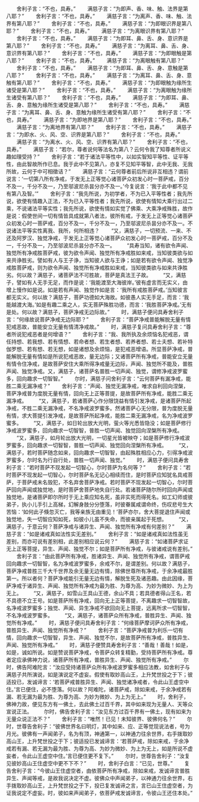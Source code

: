 <!-- { "loadSidebar": true } -->
　　舍利子言：“不也，具寿。”
　　满慈子言：“为即声、香、味、触、法界是第八耶？”
　　舍利子言：“不也，具寿。”
　　满慈子言：“为离声、香、味、触、法界有第八耶？”
　　舍利子言：“不也，具寿。”
　　满慈子言：“为即眼识界是第八耶？”
　　舍利子言：“不也，具寿。”
　　满慈子言：“为离眼识界有第八耶？”
　　舍利子言：“不也，具寿。”
　　满慈子言：“为即耳、鼻、舌、身、意识界是第八耶？”
　　舍利子言：“不也，具寿。”
　　满慈子言：“为离耳、鼻、舌、身、意识界有第八耶？”
　　舍利子言：“不也，具寿。”
　　满慈子言：“为即眼触是第八耶？”
　　舍利子言：“不也，具寿。”
　　满慈子言：“为离眼触有第八耶？”
　　舍利子言：“不也，具寿。”
　　满慈子言：“为即耳、鼻、舌、身、意触是第八耶？”
　　舍利子言：“不也，具寿。”
　　满慈子言：“为离耳、鼻、舌、身、意触有第八耶？”
　　舍利子言：“不也，具寿。”
　　满慈子言：“为即眼触为缘所生诸受是第八耶？”
　　舍利子言：“不也，具寿。”
　　满慈子言：“为离眼触为缘所生诸受有第八耶？”
　　舍利子言：“不也，具寿。”
　　满慈子言：“为即耳、鼻、舌、身、意触为缘所生诸受是第八耶？”
　　舍利子言：“不也，具寿。”
　　满慈子言：“为离耳、鼻、舌、身、意触为缘所生诸受有第八耶？”
　　舍利子言：“不也，具寿。”
　　满慈子言：“为即地界是第八耶？”
　　舍利子言：“不也，具寿。”
　　满慈子言：“为离地界有第八耶？”
　　舍利子言：“不也，具寿。”
　　满慈子言：“为即水、火、风、空、识界是第八耶？”
　　舍利子言：“不也，具寿。”
　　满慈子言：“为离水、火、风、空、识界有第八耶？”
　　舍利子言：“不也，具寿。”
　　满慈子言：“若尔，尊者说何等法名为第八？云何令我了知尊者所说义趣如理受持？”
　　舍利子言：“若于诸法平等性中，以如实智知平等性、证平等性，由此智故所作已息。我于此中不见第八，亦复不见知平等智，此中无我、无我所故，云何于中可相徵诘？”
　　满慈子言：“云何尊者前后所说非互相违？谓前说言：‘一切第八所有净戒，于发无上正等觉心诸菩萨众初发心时一菩萨戒，百分不及一，千分不及一，乃至邬波尼杀昙分亦不及一。’今复说言：‘我于此中都不见有第八及智。’”
　　舍利子言：“我先所说，为初学者，不为已入平等性者；我先所说，欲使有情趣入正法，不为已入平等性者；我先所说，欲使有情知大乘行出过二乘，不说诸法平等实性；我先所说，欲使有情如实觉了佛乘、大乘净戒殊胜，故作是说：假使世间一切有情皆具成就第八者法，彼所有戒，于发无上正等觉心诸菩萨众初发心时一菩萨戒，百分不及一，千分不及一，乃至邬波尼杀昙分亦不及一。不说诸法平等实性离我、我所，何所相违？
　　“又，满慈子，一切预流、一来、不还及阿罗汉、独觉净戒，于发无上正等觉心诸菩萨众初发心时一菩萨戒，百分不及一，千分不及一，乃至邬波尼杀昙分亦不及一。
　　“具寿当知，诸有欲令声闻、独觉所有净戒胜菩萨戒，彼为欲令声闻、独觉所有净戒胜如来戒，当知彼类欲与如来共诤胜劣。譬如有人与王子诤，当知彼人欲与王诤；如是若有欲令声闻、独觉净戒胜菩萨戒，则为欲令声闻、独觉所有净戒胜如来戒，当知彼类欲与如来共诤胜劣。何以故？满慈子，诸菩萨法不可胜故，菩萨是真法王子故。
　　“又，满慈子，譬如有人无手无足，而作是说：‘我能渡至大海彼岸。’彼有虚言而无实义，由增上慢作如是说。如是若有声闻、独觉作如是言：‘我所有戒胜菩萨戒。’当知彼言都无实义。何以故？满慈子，菩萨功德如大海故。如彼愚人实无手足，而言：‘我能越渡大海。’如是有趣二乘之人，实无菩萨殊胜功德，而言：‘我胜菩萨净戒。’无有是处。何以故？满慈子，菩萨净戒无边际故。”
　　时，满慈子便问具寿舍利子言：“何缘故说菩萨净戒无边际耶？”
　　舍利子言：“菩萨净戒普能解脱无量有情犯戒恶故，普能安立无量有情清净戒故。”
　　时，满慈子复问具寿舍利子言：“尊者所说犯戒恶者是何增语？”
　　舍利子言：“我、我所执及余烦恼名犯戒恶，谓任持想、若我想、若有情想、若命者想、若生者想、若养者想、若士夫想、若补特伽罗想、若有想、若无想，如是诸想及余烦恼，是犯戒恶增语。所显菩萨净戒，普能解脱无量有情如是所说犯戒恶故，量无边际；又诸菩萨所有净戒，普能安立无量有情令住净戒，是故菩萨安住大乘所得净戒量无边际，声闻、独觉所不能及，普胜声闻、独觉净戒。又，满慈子，诸菩萨名普胜一切声闻、独觉，谓修净戒波罗蜜多，回向趣求一切智智。”
　　尔时，满慈子问舍利子言：“云何菩萨有漏净戒，能胜二乘无漏净戒？”
　　舍利子言：“声闻、独觉无漏净戒，唯求自利回向涅槃，菩萨净戒普为度脱无量有情，回向无上正等菩提，是故菩萨所有净戒，能胜二乘无漏净戒。
　　“又，满慈子，若诸菩萨心作分限饶益有情引发净戒，是诸菩萨所起净戒，不胜二乘无漏净戒，不名净戒波罗蜜多。然诸菩萨心无分限，普为度脱无量有情，求大菩提引发净戒，是故菩萨所起净戒，能胜二乘无漏净戒，名为净戒波罗蜜多。
　　“又，满慈子，如日轮出放大光明，萤火等光悉皆隐没；如是菩萨修行净戒波罗蜜多，回向趣求一切智智，普胜一切声闻、独觉回向涅槃所有净戒。
　　“又，满慈子，如月轮出放大光明，一切星光皆被映夺；如是菩萨修行净戒波罗蜜多，回向趣求一切智智，普胜一切声闻、独觉回向涅槃所有净戒。
　　“又，满慈子，若时菩萨随念如来，回向趣求一切智智，由起殊胜相应心力，引得净戒波罗蜜多，尔时名为行自行处，普胜一切声闻、独觉。”
　　时，满慈子便问具寿舍利子言：“若时菩萨不现发起一切智心，尔时菩萨为名何等？”
　　舍利子言：“若时菩萨不现发起一切智心，尔时菩萨名无记心相续而住，是时菩萨应知犹名具戒菩萨，于菩萨戒未名毁犯，不名弃舍菩萨净戒。若时菩萨不现发起一切智心，尔时菩萨回向声闻或独觉地，是时菩萨舍菩萨地失自行处。若诸菩萨随尔所时回向声闻或独觉地，是诸菩萨即尔所时于无上乘应知名死，虽非实死而得死名。如工幻师或彼弟子，执小儿手引上高梯，幻解身肢分分堕落，时彼眷属咸谓命终，伤叹悲号生大苦恼：‘如何此子倏忽灭亡，我等亲族无由重见！’菩萨亦尔，舍大菩提退住声闻或独觉地，失一切智应知如死，如彼小儿虽不失命，而彼亲属起于死想。
　　“又，满慈子，于意云何？菩萨净戒与诸异生、声闻、独觉所有净戒有何差别？”
　　满慈子言：“如是诸戒真如法性实无差别。”
　　舍利子言：“如是诸戒真如法性虽无差别，而亦可说有差别相，此差别相应说云何？”
　　满慈子言：“如诸菩萨求证无上正等菩提，异生、声闻、独觉不尔；如是菩萨所有净戒，与彼诸戒说有差别。”
　　舍利子言：“由此菩萨所有净戒，胜诸异生、声闻、独觉所有净戒，谓菩萨戒回向趣求一切智智，名为净戒波罗蜜多，余戒不尔，是谓差别。何以故？满慈子，菩萨净戒普胜三千大千世界及余无量无边有情，除佛世尊所有净戒，于余净戒最胜第一。所以者何？菩萨净戒能引无量无边有情，解脱生死及诸恶趣。由此因缘，菩萨净戒于诸异生、声闻、独觉所有净戒为最为胜、为尊为高、为妙为微妙、为上为无上。
　　“又，满慈子，如雪山王具山王德，余山不具；若具德者得山王名，若不具德不立王号。如是菩萨所有净戒，回向无上正等菩提，不离趣求一切智智故，名净戒波罗蜜多；独觉、声闻、异生净戒不欲回向无上菩提，远离所求一切智智，不名净戒波罗蜜多。
　　“又，满慈子，诸菩萨众所有净戒，普胜异生、声闻、独觉所有净戒。”
　　时，满慈子便问具寿舍利子言：“何缘菩萨摩诃萨众所有净戒，普胜异生、声闻、独觉所有净戒？”
　　舍利子言：“菩萨净戒普为利乐一切有情，回向趣求一切智智，异生、声闻、独觉不尔，是故菩萨所有净戒，普胜异生、声闻、独觉所有净戒。”
　　时，满慈子便赞具寿舍利子言：“善哉！善哉！如是，如是，诚如所说。如是赞说菩萨净戒，令菩萨众转复精勤，受持菩萨所有净戒。尊者定应承佛神力说，诸菩萨所有净戒，普胜异生、声闻、独觉所有净戒。”
　　尔时，佛告阿难陀言：“汝应受持诸菩萨众所有净戒波罗蜜多相应法教，如舍利子与满慈子共所演说，如是演说定不虚妄。假使有取妙高山王，上升梵世投之于下；彼适投已，发诚谛言：‘若菩萨戒普胜异生、声闻、独觉诸净戒者，令此山王虚空中住。’言已便住，必不堕落。何以故？阿难陀，诸菩萨戒，除如来戒，于余净戒若有漏、若无漏为最为胜、为尊为高、为妙为微妙、为上为无上。”
　　时，舍利子，佛神力故，便见东方有一佛土，去此佛土过百千界，其中如来现为无量人、天等众宣说正法。
　　尔时，佛告舍利子言：“汝见东方过百千界有一佛土，现有如来为无量众说正法不？”
　　舍利子言：“唯然！已见！未知彼界、彼佛何名？”
　　尔时，世尊告舍利子：“彼佛世界名曰明灯，其中如来、应、正等觉现说法者，号为月光。彼佛有一声闻弟子，名为有顶，神通第一，以神通力往余世界，右手拨取妙高山王，上升梵世投之于下；彼适投已发诚谛言：‘若菩萨戒，除如来戒，于余净戒若有漏、若无漏为最为胜、为尊为高、为妙为微妙、为上为无上，如是所说不虚妄者，令此山王虚空中住。’言已便住更不复下。”
　　尔时，世尊告舍利子：“汝复见彼妙高山王住虚空中更不下不？”
　　时，舍利子白言：“已见，世尊。”
　　复告舍利子言：“今彼山王住虚空者，由依菩萨所有净戒，除如来戒，发诚谛言普胜异生、声闻等戒，是故我说决定不虚。彼佛众中声闻弟子，以神通力往余世界，右手拨取妙高山王，上升梵世投之于下，投已复发诚谛之言，言已山王住虚空者，为证我说定不虚妄。时，彼如来声闻弟子，依菩萨戒发诚谛言，令彼山王还住本处。”
